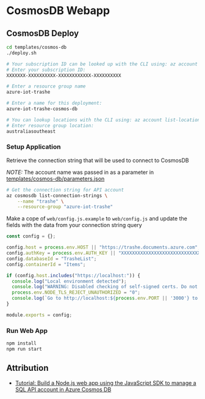# CosmosDB Webapp

## CosmosDB Deploy

```bash
cd templates/cosmos-db
./deploy.sh

# Your subscription ID can be looked up with the CLI using: az account show --query id
# Enter your subscription ID:
XXXXXXX-XXXXXXXXXX-XXXXXXXXXXXX-XXXXXXXXXX

# Enter a resource group name
azure-iot-trashe

# Enter a name for this deployment:
azure-iot-trashe-cosmos-db

# You can lookup locations with the CLI using: az account list-locations
# Enter resource group location:
australiasoutheast
```

### Setup Application

Retrieve the connection string that will be used to connect to CosmosDB

*NOTE:* The account name was passed in as a parameter in [templates/cosmos-db/parameters.json](../templates/cosmos-db/parameters.json])

```bash
# Get the connection string for API account
az cosmosdb list-connection-strings \
    --name "trashe" \
    --resource-group "azure-iot-trashe"
```

Make a cope of `web/config.js.example` to `web/config.js` and update the fields with the data from your connection string query

```javascript
const config = {};

config.host = process.env.HOST || "https://trashe.documents.azure.com";
config.authKey = process.env.AUTH_KEY || "XXXXXXXXXXXXXXXXXXXXXXXXXXXXXXXXXXXXXXXXXXXXXXXXXXXXXXXXXXXXXX";
config.databaseId = "TrasheList";
config.containerId = "Items";

if (config.host.includes("https://localhost:")) {
  console.log("Local environment detected");
  console.log("WARNING: Disabled checking of self-signed certs. Do not have this code in production.");
  process.env.NODE_TLS_REJECT_UNAUTHORIZED = "0";
  console.log(`Go to http://localhost:${process.env.PORT || '3000'} to try the sample.`);
}

module.exports = config;
```

### Run Web App

```bash
npm install
npm run start
```

## Attribution

* [Tutorial: Build a Node.js web app using the JavaScript SDK to manage a SQL API account in Azure Cosmos DB](https://docs.microsoft.com/en-us/azure/cosmos-db/sql-api-nodejs-application)
